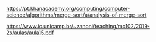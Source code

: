 https://pt.khanacademy.org/computing/computer-science/algorithms/merge-sort/a/analysis-of-merge-sort

https://www.ic.unicamp.br/~zanoni/teaching/mc102/2019-2s/aulas/aula15.pdf